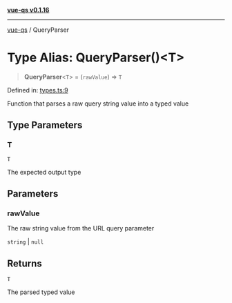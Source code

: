 [**vue-qs v0.1.16**](../README.md)

***

[vue-qs](../README.md) / QueryParser

# Type Alias: QueryParser()\<T\>

> **QueryParser**\<`T`\> = (`rawValue`) => `T`

Defined in: [types.ts:9](https://github.com/iamsomraj/vue-qs/blob/e1f88d67026c08e56605a693106ef6b717bd39ad/src/types.ts#L9)

Function that parses a raw query string value into a typed value

## Type Parameters

### T

`T`

The expected output type

## Parameters

### rawValue

The raw string value from the URL query parameter

`string` | `null`

## Returns

`T`

The parsed typed value
